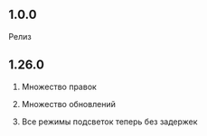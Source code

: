 ## 1.0.0
Релиз

## 1.26.0
1. Множество правок

2. Множество обновлений
3. Все режимы подсветок теперь без задержек
